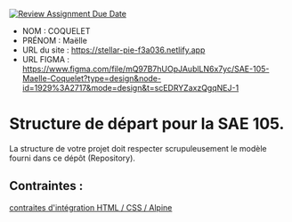 [![Review Assignment Due Date](https://classroom.github.com/assets/deadline-readme-button-24ddc0f5d75046c5622901739e7c5dd533143b0c8e959d652212380cedb1ea36.svg)](https://classroom.github.com/a/kGMeGFDJ)
- NOM : COQUELET
- PRÉNOM : Maëlle
- URL du site : https://stellar-pie-f3a036.netlify.app
- URL FIGMA : https://www.figma.com/file/mQ97B7hUOpJAublLN6x7yc/SAE-105-Maelle-Coquelet?type=design&node-id=1929%3A2717&mode=design&t=scEDRYZaxzQgqNEJ-1

# Structure de départ pour la SAE 105.

La structure de votre projet doit respecter scrupuleusement le modèle fourni dans ce dépôt (Repository).

## Contraintes :
[contraites d'intégration HTML / CSS / Alpine](https://moodle.univ-fcomte.fr/mod/page/view.php?id=645799)
